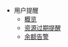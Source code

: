 * 用户提醒
    * [概览](account/remind/overview)
    * [资源过期提醒](account/remind/overduealarm)
    * [余额告警](account/remind/shortbalancealarm)












    
   
   
    
        